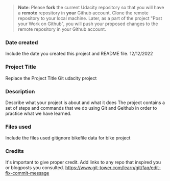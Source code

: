 >**Note**: Please **fork** the current Udacity repository so that you will have a **remote** repository in **your** Github account. Clone the remote repository to your local machine. Later, as a part of the project "Post your Work on Github", you will push your proposed changes to the remote repository in your Github account.

### Date created
Include the date you created this project and README file.
12/12/2022

### Project Title
Replace the Project Title
Git udacity project

### Description
Describe what your project is about and what it does
The project contains a set of steps and commands that we do using Git and Geithub in order to practice what we have learned.
### Files used
Include the files used
gitignore
bikefile
data for bike project
### Credits
It's important to give proper credit. Add links to any repo that inspired you or blogposts you consulted.
https://www.git-tower.com/learn/git/faq/edit-fix-commit-message
